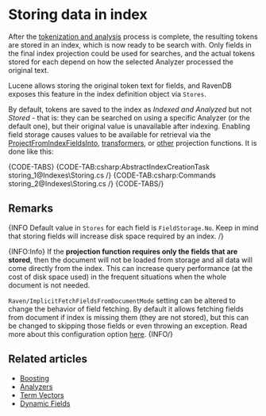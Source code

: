 # Storing data in index

After the [tokenization and analysis](../indexes/using-analyzers) process is complete, the resulting tokens are stored in an index, which is now ready to be search with. Only fields in the final index projection could be used for searches, and the actual tokens stored for each depend on how the selected Analyzer processed the original text.

Lucene allows storing the original token text for fields, and RavenDB exposes this feature in the index definition object via `Stores`.

By default, tokens are saved to the index as _Indexed and Analyzed_ but not _Stored_ - that is: they can be searched on using a specific Analyzer (or the default one), but their original value is unavailable after indexing. Enabling field storage causes values to be available for retrieval via the [ProjectFromIndexFieldsInto](../client-api/session/querying/how-to-perform-projection#projectfromindexfieldsinto), [transformers](../transformers/what-are-transformers), or [other](../client-api/session/querying/how-to-perform-projection) projection functions. It is done like this:

{CODE-TABS}
{CODE-TAB:csharp:AbstractIndexCreationTask storing_1@Indexes\Storing.cs /}
{CODE-TAB:csharp:Commands storing_2@Indexes\Storing.cs /}
{CODE-TABS/}

## Remarks

{INFO Default value in `Stores` for each field is `FieldStorage.No`. Keep in mind that storing fields will increase disk space required by an index. /}

{INFO:Info}
If the **projection function requires only the fields that are stored**, then the document will not be loaded from storage and all data will come directly from the index. This can increase query performance (at the cost of disk space used) in the frequent situations when the whole document is not needed.

`Raven/ImplicitFetchFieldsFromDocumentMode` setting can be altered to change the behavior of field fetching. By default it allows fetching fields from document if index is missing them (they are not stored), but this can be changed to skipping those fields or even throwing an exception. Read more about this configuration option [here](../server/configuration/configuration-options#index-settings).
{INFO/}

## Related articles

- [Boosting](../indexes/boosting)
- [Analyzers](../indexes/using-analyzers)
- [Term Vectors](../indexes/using-term-vectors)
- [Dynamic Fields](../indexes/using-dynamic-fields)
